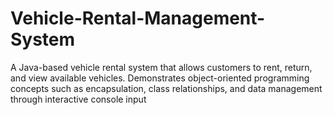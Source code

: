 # Vehicle-Rental-Management-System
A Java-based vehicle rental system that allows customers to rent, return, and view available vehicles. Demonstrates object-oriented programming concepts such as encapsulation, class relationships, and data management through interactive console input
